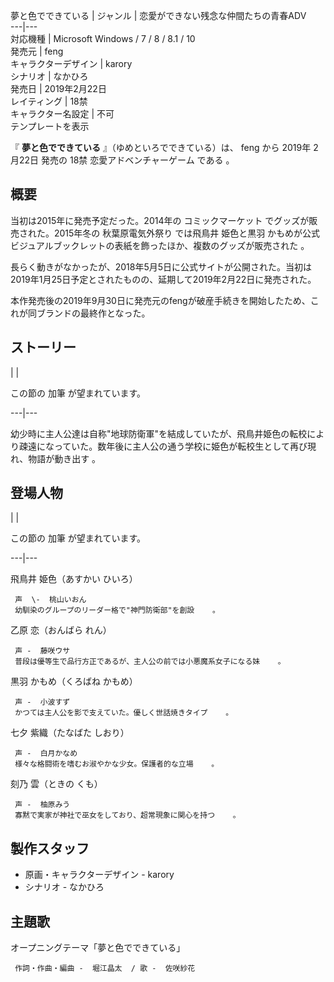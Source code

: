夢と色でできている  |  ジャンル  |  恋愛ができない残念な仲間たちの青春ADV   
---|---  
対応機種  |  Microsoft Windows  /  7  /  8  /  8.1  /  10   
発売元  |  feng   
キャラクターデザイン  |  karory   
シナリオ  |  なかひろ   
発売日  |  2019年2月22日   
レイティング  |  18禁   
キャラクター名設定  |  不可   
テンプレートを表示  
  
『 **夢と色でできている** 』（ゆめといろでできている）は、  feng  から  2019年  2月22日  発売の  18禁
恋愛アドベンチャーゲーム  である    。

##  概要  

当初は2015年に発売予定だった。2014年の  コミックマーケット  でグッズが販売された。2015年冬の  秋葉原電気外祭り  では飛鳥井 姫色と黒羽
かもめが公式ビジュアルブックレットの表紙を飾ったほか、複数のグッズが販売された    。

長らく動きがなかったが、2018年5月5日に公式サイトが公開された。当初は2019年1月25日予定とされたものの、延期して2019年2月22日に発売された。


本作発売後の2019年9月30日に発売元のfengが破産手続きを開始したため、これが同ブランドの最終作となった。

##  ストーリー  

|  | 

この節の  加筆  が望まれています。  
  
---|---  
  
幼少時に主人公達は自称"地球防衛軍"を結成していたが、飛鳥井姫色の転校により疎遠になっていた。数年後に主人公の通う学校に姫色が転校生として再び現れ、物語が動き出す
  。

##  登場人物  

|  | 

この節の  加筆  が望まれています。  
  
---|---  
  
飛鳥井 姫色（あすかい ひいろ）

     声  \-  桃山いおん   
     幼馴染のグループのリーダー格で"神門防衛部"を創設    。 
乙原 恋（おんばら れん）

     声 -  藤咲ウサ   
     普段は優等生で品行方正であるが、主人公の前では小悪魔系女子になる妹    。 
黒羽 かもめ（くろばね かもめ）

     声 -  小波すず   
     かつては主人公を影で支えていた。優しく世話焼きタイプ    。 
七夕 紫織（たなばた しおり）

     声 -  白月かなめ   
     様々な格闘術を嗜むお淑やかな少女。保護者的な立場    。 
刻乃 雲（ときの くも）

     声 -  柚原みう   
     寡黙で実家が神社で巫女をしており、超常現象に関心を持つ    。 

##  製作スタッフ  

  * 原画・キャラクターデザイン -  karory 
  * シナリオ -  なかひろ 

##  主題歌  

オープニングテーマ「夢と色でできている」

     作詞・作曲・編曲 -  堀江晶太  / 歌 -  佐咲紗花 

